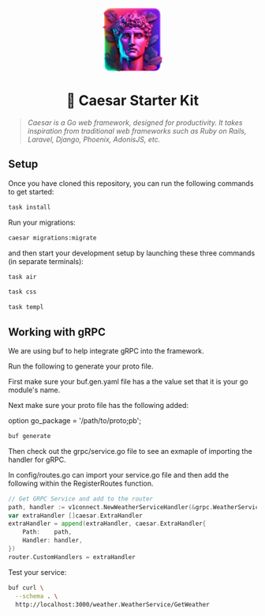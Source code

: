 <div align="center">
    <img height="128" src="https://github.com/caesar-rocks/docs/raw/master/logo.svg" />
</div>

<div align="center">
    <h1>
        📜 Caesar Starter Kit
    </h1>
</div>

> _Caesar is a Go web framework, designed for productivity. It takes inspiration from traditional web frameworks such as Ruby on Rails, Laravel, Django, Phoenix, AdonisJS, etc._

## Setup

Once you have cloned this repository, you can run the following commands to get started:

```bash
task install
```

Run your migrations:

```bash
caesar migrations:migrate
```

and then start your development setup by launching these three commands (in separate terminals):

```bash
task air
```

```bash
task css
```

```bash
task templ
```


## Working with gRPC

We are using buf to help integrate gRPC into the framework.

Run the following to generate your proto file.

First make sure your buf.gen.yaml file has a the value set that it is your
go module's name.

Next make sure your proto file has the following added:

option go_package = '<modulename>/path/to/proto;<name>pb';

```bash
buf generate
```

Then check out the grpc/service.go file to see an exmaple of importing the handler for gRPC.

In config/routes.go can import your service.go file and then add the following within the RegisterRoutes function.

```go
// Get GRPC Service and add to the router
path, handler := v1connect.NewWeatherServiceHandler(&grpc.WeatherServiceServer{})
var extraHandler []caesar.ExtraHandler
extraHandler = append(extraHandler, caesar.ExtraHandler{
    Path:    path,
    Handler: handler,
})
router.CustomHandlers = extraHandler
```

Test your service:

```bash
buf curl \
  --schema . \
  http://localhost:3000/weather.WeatherService/GetWeather
```
